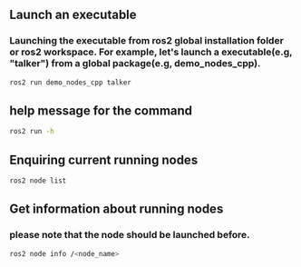 ## Launch an executable
### Launching the executable from ros2 global installation folder or ros2 workspace. For example, let's launch a executable(e.g, "talker") from a global package(e.g, demo_nodes_cpp). 
```bash
ros2 run demo_nodes_cpp talker 
```
## help message for the command
```bash
ros2 run -h
```
## Enquiring current running nodes
```bash
ros2 node list
```
## Get information about running nodes
### please note that the node should be launched before. 
```bash
ros2 node info /<node_name>
```

